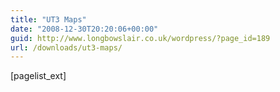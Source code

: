 ```yaml
---
title: "UT3 Maps"
date: "2008-12-30T20:20:06+00:00"
guid: http://www.longbowslair.co.uk/wordpress/?page_id=189
url: /downloads/ut3-maps/
---
```


\[pagelist\_ext\]
